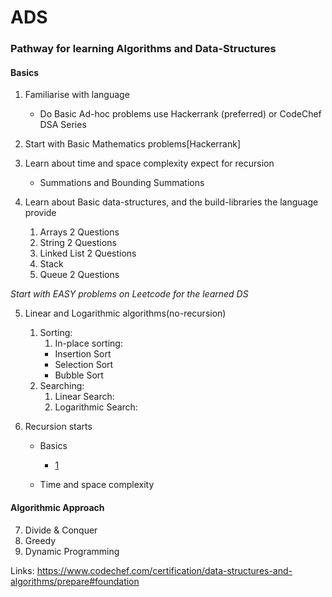 # ADS

### Pathway for learning Algorithms and Data-Structures

#### Basics
1. Familiarise with language
   * Do Basic Ad-hoc problems use Hackerrank (preferred) or CodeChef DSA Series
    
2. Start with Basic Mathematics problems[Hackerrank]
   
3. Learn about time and space complexity expect for recursion
   * Summations and Bounding Summations

4. Learn about Basic data-structures, and the build-libraries the language provide
    1. Arrays               2 Questions
    2. String               2 Questions
    3. Linked List          2 Questions
    4. Stack
    5. Queue                2 Questions
    
_Start with EASY problems on Leetcode for the learned DS_

5. Linear and Logarithmic algorithms(no-recursion)
    1. Sorting:
       1. In-place sorting:
       * Insertion Sort
       * Selection Sort
       * Bubble Sort
    2. Searching:
       1. Linear Search:
       2. Logarithmic Search:

6. Recursion starts
   * Basics
     * [1](https://www.youtube.com/watch?v=ggk7HbcnLG8&list=PLBlnK6fEyqRjTO_UNGKuaaoxEqvSF0t5h&index=2)
       
   * Time and space complexity

#### Algorithmic Approach
7. Divide & Conquer
8. Greedy
9. Dynamic Programming


Links: https://www.codechef.com/certification/data-structures-and-algorithms/prepare#foundation